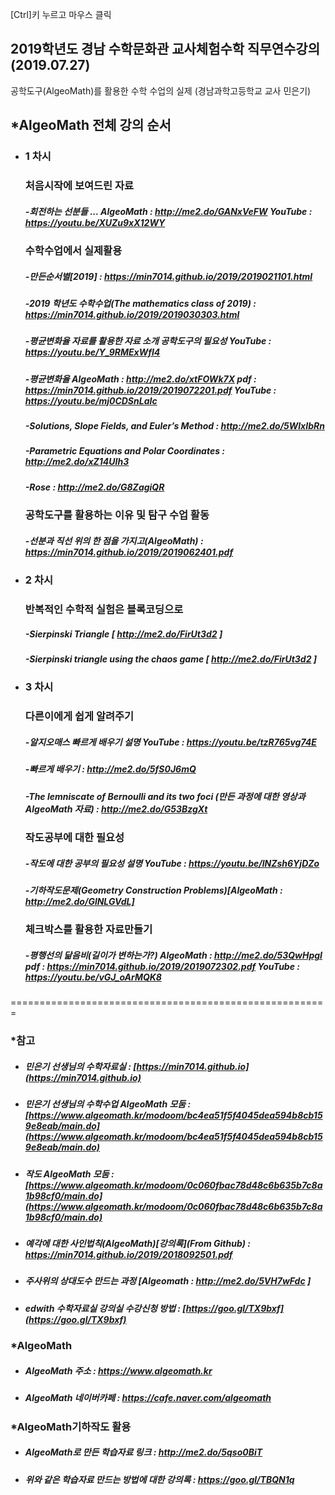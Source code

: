 [Ctrl]키 누르고 마우스 클릭 

## 2019학년도 경남 수학문화관 교사체험수학 직무연수강의(2019.07.27)

공학도구(AlgeoMath)를 활용한 수학 수업의 실제  (경남과학고등학교 교사 민은기)


## *AlgeoMath 전체 강의 순서
- ### 1 차시

  ### 처음시작에 보여드린 자료
  ##### -회전하는 선분들 ... AlgeoMath : http://me2.do/GANxVeFW YouTube : https://youtu.be/XUZu9xX12WY
  
  ### 수학수업에서 실제활용
  ##### -만든순서별[2019] : https://min7014.github.io/2019/2019021101.html
  ##### -2019 학년도 수학수업(The mathematics class of 2019) : https://min7014.github.io/2019/2019030303.html
  ##### -평균변화율 자료를 활용한 자료 소개 공학도구의 필요성 YouTube : https://youtu.be/Y_9RMExWfI4
  ##### -평균변화율 AlgeoMath : http://me2.do/xtFOWk7X pdf : https://min7014.github.io/2019/2019072201.pdf YouTube : https://youtu.be/mj0CDSnLaIc 
  ##### -Solutions, Slope Fields, and Euler’s Method : http://me2.do/5WlxIbRn
  ##### -Parametric Equations and Polar Coordinates : http://me2.do/xZ14UIh3
  ##### -Rose : http://me2.do/G8ZagiQR
  
  ### 공학도구를 활용하는 이유 및 탐구 수업 활동
  ##### -선분과 직선 위의 한 점을 가지고(AlgeoMath) : https://min7014.github.io/2019/2019062401.pdf
  
- ### 2 차시
  ### 반복적인 수학적 실험은 블록코딩으로
  ##### -Sierpinski Triangle  [ http://me2.do/FirUt3d2 ]
  ##### -Sierpinski triangle using the chaos game  [ http://me2.do/FirUt3d2 ]
  
- ### 3 차시 
  ### 다른이에게 쉽게 알려주기
  ##### -알지오매스 빠르게 배우기 설명 YouTube : https://youtu.be/tzR765vg74E
  ##### -빠르게 배우기 : http://me2.do/5fS0J6mQ
  ##### -The lemniscate of Bernoulli and its two foci (만든 과정에 대한 영상과 AlgeoMath 자료) : http://me2.do/G53BzgXt  
  
  ### 작도공부에 대한 필요성
  ##### -작도에 대한 공부의 필요성 설명 YouTube : https://youtu.be/lNZsh6YjDZo
  ##### -기하작도문제(Geometry Construction Problems)[AlgeoMath : http://me2.do/GlNLGVdL]
  
  ### 체크박스를 활용한 자료만들기 
  ##### -평행선의 닮음비(길이가 변하는가?) AlgeoMath : http://me2.do/53QwHpgI pdf  : https://min7014.github.io/2019/2019072302.pdf YouTube : https://youtu.be/vGJ_oArMQK8

=======================================================




### *참고
- ##### 민은기 선생님의 수학자료실 : [https://min7014.github.io](https://min7014.github.io)
- ##### 민은기 선생님의 수학수업 AlgeoMath 모둠 : [https://www.algeomath.kr/modoom/bc4ea51f5f4045dea594b8cb159e8eab/main.do](https://www.algeomath.kr/modoom/bc4ea51f5f4045dea594b8cb159e8eab/main.do)
- ##### 작도 AlgeoMath 모둠 : [https://www.algeomath.kr/modoom/0c060fbac78d48c6b635b7c8a1b98cf0/main.do](https://www.algeomath.kr/modoom/0c060fbac78d48c6b635b7c8a1b98cf0/main.do)
- ##### 예각에 대한 사인법칙(AlgeoMath)[강의록](From Github) : https://min7014.github.io/2019/2018092501.pdf
- ##### 주사위의 상대도수 만드는 과정 [Algeomath : http://me2.do/5VH7wFdc ]
- ##### edwith 수학자료실 강의실 수강신청 방법 : [https://goo.gl/TX9bxf](https://goo.gl/TX9bxf)

### *AlgeoMath
- ##### AlgeoMath 주소 : https://www.algeomath.kr
- ##### AlgeoMath 네이버카페 : https://cafe.naver.com/algeomath

###  *AlgeoMath기하작도 활용
- ##### AlgeoMath로 만든 학습자료 링크 : http://me2.do/5qso0BiT
- ##### 위와 같은 학습자료 만드는 방법에 대한 강의록 : https://goo.gl/TBQN1q
